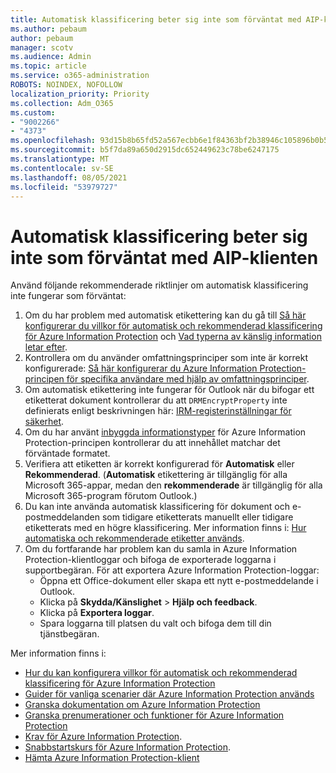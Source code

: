 ```yaml
---
title: Automatisk klassificering beter sig inte som förväntat med AIP-klienten
ms.author: pebaum
author: pebaum
manager: scotv
ms.audience: Admin
ms.topic: article
ms.service: o365-administration
ROBOTS: NOINDEX, NOFOLLOW
localization_priority: Priority
ms.collection: Adm_O365
ms.custom:
- "9002266"
- "4373"
ms.openlocfilehash: 93d15b8b65fd52a567ecbb6e1f84363bf2b38946c105896b0b5ef41e49d16ea9
ms.sourcegitcommit: b5f7da89a650d2915dc652449623c78be6247175
ms.translationtype: MT
ms.contentlocale: sv-SE
ms.lasthandoff: 08/05/2021
ms.locfileid: "53979727"
---
```

# <a name="automatic-classification-not-behaving-as-expected-with-the-aip-client"></a>Automatisk klassificering beter sig inte som förväntat med AIP-klienten

Använd följande rekommenderade riktlinjer om automatisk klassificering inte fungerar som förväntat:

1. Om du har problem med automatisk etikettering kan du gå till [Så här konfigurerar du villkor för automatisk och rekommenderad klassificering för Azure Information Protection](https://docs.microsoft.com/azure/information-protection/configure-policy-classification) och [Vad typerna av känslig information letar efter](https://docs.microsoft.com/microsoft-365/compliance/sensitive-information-type-entity-definitions).
2. Kontrollera om du använder omfattningsprinciper som inte är korrekt konfigurerade: [Så här konfigurerar du Azure Information Protection-principen för specifika användare med hjälp av omfattningsprinciper](https://docs.microsoft.com/azure/information-protection/configure-policy-scope).
3. Om automatisk etikettering inte fungerar för Outlook när du bifogar ett etiketterat dokument kontrollerar du att `DRMEncryptProperty` inte definierats enligt beskrivningen här: [IRM-registerinställningar för säkerhet](https://docs.microsoft.com/deployoffice/security/protect-sensitive-messages-and-documents-by-using-irm-in-office#office-2016-irm-registry-key-options).
4. Om du har använt [inbyggda informationstyper](https://support.office.com/article/What-the-sensitive-information-types-look-for-fd505979-76be-4d9f-b459-abef3fc9e86b) för Azure Information Protection-principen kontrollerar du att innehållet matchar det förväntade formatet.
5. Verifiera att etiketten är korrekt konfigurerad för **Automatisk** eller **Rekommenderad**. (**Automatisk** etikettering är tillgänglig för alla Microsoft 365-appar, medan den **rekommenderade** är tillgänglig för alla Microsoft 365-program förutom Outlook.)
6. Du kan inte använda automatisk klassificering för dokument och e-postmeddelanden som tidigare etiketterats manuellt eller tidigare etiketterats med en högre klassificering.  Mer information finns i: [Hur automatiska och rekommenderade etiketter används](https://docs.microsoft.com/azure/information-protection/configure-policy-classification#how-automatic-or-recommended-labels-are-applied).
7. Om du fortfarande har problem kan du samla in Azure Information Protection-klientloggar och bifoga de exporterade loggarna i supportbegäran. För att exportera Azure Information Protection-loggar:
    - Öppna ett Office-dokument eller skapa ett nytt e-postmeddelande i Outlook.
    - Klicka på **Skydda/Känslighet** > **Hjälp och feedback**.
    - Klicka på **Exportera loggar**.
    - Spara loggarna till platsen du valt och bifoga dem till din tjänstbegäran.

Mer information finns i:

- [Hur du kan konfigurera villkor för automatisk och rekommenderad klassificering för Azure Information Protection](https://docs.microsoft.com/azure/information-protection/configure-policy-classification)
- [Guider för vanliga scenarier där Azure Information Protection används](https://docs.microsoft.com/azure/information-protection/how-to-guides)
- [Granska dokumentation om Azure Information Protection](https://docs.microsoft.com/azure/information-protection/what-is-information-protection)
- [Granska prenumerationer och funktioner för Azure Information Protection](https://azure.microsoft.com/pricing/details/information-protection)
- [Krav för Azure Information Protection](https://docs.microsoft.com/azure/information-protection/get-started/requirements).
- [Snabbstartskurs för Azure Information Protection](https://docs.microsoft.com/azure/information-protection/get-started/infoprotect-quick-start-tutorial).
- [Hämta Azure Information Protection-klient](https://www.microsoft.com/download/details.aspx?id=53018)
